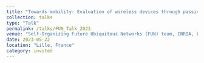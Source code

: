 ```yaml
---
title: "Towards mobility: Evaluation of wireless devices through passive measurements"
collection: talks
type: "Talk"
permalink: /talks/FUN_Talk_2023
venue: "Self-Organizing Future Ubiquitous Networks (FUN) team, INRIA, Lille"
date: 2023-05-22
location: "Lille, France"
category: invited
---
```



